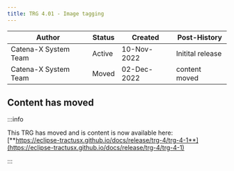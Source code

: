 ```yaml
---
title: TRG 4.01 - Image tagging
---
```


| Author               | Status | Created     | Post-History     |
|----------------------|--------|-------------|------------------|
| Catena-X System Team | Active | 10-Nov-2022 | Initital release |
| Catena-X System Team | Moved  | 02-Dec-2022 | content moved    |

## Content has moved

:::info

This TRG has moved and is content is now available
here: [**https://eclipse-tractusx.github.io/docs/release/trg-4/trg-4-1**](https://eclipse-tractusx.github.io/docs/release/trg-4/trg-4-1)

:::
